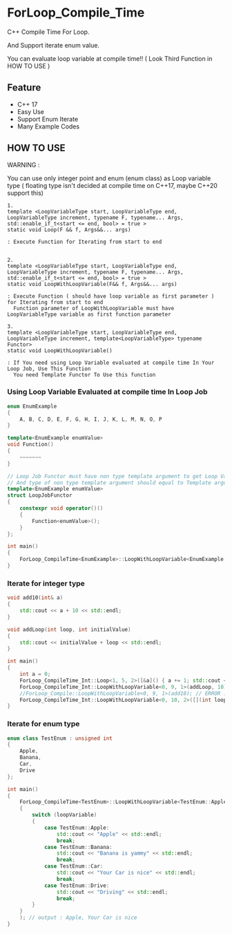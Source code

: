 # ForLoop_Compile_Time
C++ Compile Time For Loop.

And Support iterate enum value.

You can evaluate loop variable at compile time!! ( Look Third Function in HOW TO USE  )

## Feature
  * C++ 17
  * Easy Use
  * Support Enum Iterate
  * Many Example Codes
## HOW TO USE



WARNING : 

You can use only integer point and enum (enum class) as Loop variable type ( floating type isn't decided at compile time on C++17, maybe C++20 support this)

```
1.
template <LoopVariableType start, LoopVariableType end, LoopVariableType increment, typename F, typename... Args, std::enable_if_t<start <= end, bool> = true >
static void Loop(F && f, Args&&... args)

: Execute Function for Iterating from start to end 


2.
template <LoopVariableType start, LoopVariableType end, LoopVariableType increment, typename F, typename... Args, std::enable_if_t<start <= end, bool> = true >
static void LoopWithLoopVariable(F&& f, Args&&... args)

: Execute Function ( should have loop variable as first parameter ) for Iterating from start to end 
  Function parameter of LoopWithLoopVariable must have LoopVariableType variable as first function parameter

3.
template <LoopVariableType start, LoopVariableType end, LoopVariableType increment, template<LoopVariableType> typename Functor>
static void LoopWithLoopVariable()

: If You need using Loop Variable evaluated at compile time In Your Loop Job, Use This Function
  You need Template Functor To Use this function

```
### Using Loop Variable Evaluated at compile time In Loop Job
```c++
enum EnumExample
{
	A, B, C, D, E, F, G, H, I, J, K, L, M, N, O, P
}

template<EnumExample enumValue>
void Function()
{
	~~~~~~~
}

// Loop Job Functor must have non type template argument to get Loop Variable value at compile time
// And type of non type template argument should equal to Template argument of ForLoop_CompileTime
template<EnumExample enumValue>
struct LoopJobFunctor
{
	constexpr void operator()()
	{
		Function<enumValue>();
	}
};

int main()
{
	ForLoop_CompileTime<EnumExample>::LoopWithLoopVariable<EnumExample::A, EnumExample::P, 1, LoopJobFunctor>();
}
```

### Iterate for integer type
```c++
void add10(int& a)
{
	std::cout << a + 10 << std::endl;
}

void addLoop(int loop, int initialValue)
{
	std::cout << initialValue + loop << std::endl;
}

int main()
{
	int a = 0;
	ForLoop_CompileTime_Int::Loop<1, 5, 2>([&a]() { a += 1; std::cout << a << std::endl;  }); // output : 1, 2, 3
	ForLoop_CompileTime_Int::LoopWithLoopVariable<0, 9, 1>(addLoop, 10); // output : 10, 11, 12, 13, ... , 19
	//ForLoop_Compile::LoopWithLoopVariable<0, 9, 1>(add10); // ERROR : Loop variable should not be referece
	ForLoop_CompileTime_Int::LoopWithLoopVariable<0, 10, 2>([](int loopVariable) {std::cout << loopVariable << std::endl; }); // output : 0, 2, 4, 6, 8, 10
}
```

### Iterate for enum type
```c++
enum class TestEnum : unsigned int
{
	Apple,
	Banana,
	Car,
	Drive
};

int main()
{
	ForLoop_CompileTime<TestEnum>::LoopWithLoopVariable<TestEnum::Apple, TestEnum::Drive, 2>([](TestEnum loopVariable)
	{
		switch (loopVariable)
		{
			case TestEnum::Apple:
				std::cout << "Apple" << std::endl;
				break;
			case TestEnum::Banana:
				std::cout << "Banana is yammy" << std::endl;
				break;
			case TestEnum::Car:
				std::cout << "Your Car is nice" << std::endl;
				break;
			case TestEnum::Drive:
				std::cout << "Driving" << std::endl;
				break;
		}
	}
	); // output : Apple, Your Car is nice
}
```


